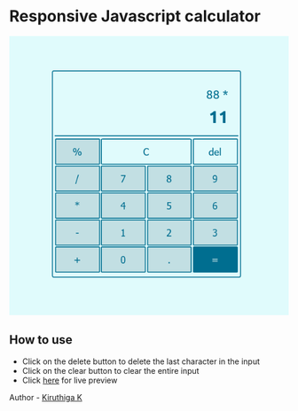 # Responsive Javascript calculator

![](./screenshot.png)

## How to use
- Click on the delete button to delete the last character in the input
- Click on the clear button to clear the entire input
- Click [here]() for live preview

Author - [Kiruthiga K](https://kiruanime2003.gitlab.io/)